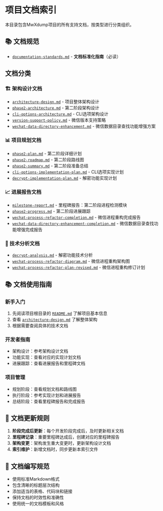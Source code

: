 # 项目文档索引

本目录包含MwXdump项目的所有支持文档，按类型进行分类组织。

## 📚 文档规范
- [`documentation-standards.md`](./documentation-standards.md) - **文档标准化指南**（必读）

##  文档分类

### 🏗️ 架构设计文档
- [`architecture-design.md`](./architecture-design.md) - 项目整体架构设计
- [`phase2-architecture.md`](./phase2-architecture.md) - 第二阶段架构设计
- [`cli-options-architecture.md`](./cli-options-architecture.md) - CLI选项架构设计
- [`version-support-policy.md`](./version-support-policy.md) - 微信版本支持策略
- [`wechat-data-directory-enhancement.md`](./wechat-data-directory-enhancement.md) - 微信数据目录查找功能增强方案

### 📊 项目规划文档
- [`phase2-plan.md`](./phase2-plan.md) - 第二阶段详细计划
- [`phase2-roadmap.md`](./phase2-roadmap.md) - 第二阶段路线图
- [`phase2-summary.md`](./phase2-summary.md) - 第二阶段准备总结
- [`cli-options-implementation-plan.md`](./cli-options-implementation-plan.md) - CLI选项实现计划
- [`decrypt-implementation-plan.md`](./decrypt-implementation-plan.md) - 解密功能实现计划

### 📈 进展报告文档
- [`milestone-report.md`](./milestone-report.md) - 里程碑报告：第二阶段进程检测模块
- [`phase2-progress.md`](./phase2-progress.md) - 第二阶段进展跟踪
- [`wechat-process-refactor-completion.md`](./wechat-process-refactor-completion.md) - 微信进程重构完成报告
- [`wechat-data-directory-enhancement-completion.md`](./wechat-data-directory-enhancement-completion.md) - 微信数据目录查找功能增强完成报告

### 🔧 技术分析文档
- [`decrypt-analysis.md`](./decrypt-analysis.md) - 解密功能技术分析
- [`wechat-process-refactor-diagram.md`](./wechat-process-refactor-diagram.md) - 微信进程重构架构图
- [`wechat-process-refactor-plan-revised.md`](./wechat-process-refactor-plan-revised.md) - 微信进程重构修订计划

## 📚 文档使用指南

### 新手入门
1. 先阅读项目根目录的 [`README.md`](../README.md) 了解项目基本信息
2. 查看 [`architecture-design.md`](./architecture-design.md) 了解整体架构
3. 根据需要查阅具体的技术文档

### 开发者指南
- 架构设计：参考架构设计文档
- 功能实现：查看对应的实现计划文档
- 进展跟踪：查看进展报告和里程碑文档

### 项目管理
- 规划阶段：查看规划文档和路线图
- 执行阶段：参考实现计划和进展报告
- 总结阶段：查看里程碑报告和完成报告

## 🔄 文档更新规则

1. **阶段完成后更新**：每个开发阶段完成后，及时更新相关文档
2. **里程碑记录**：重要里程碑达成后，创建对应的里程碑报告
3. **架构变更**：架构发生重大变更时，更新架构设计文档
4. **索引维护**：新增文档时，同步更新本索引文件

## 📝 文档编写规范

- 使用标准Markdown格式
- 包含清晰的标题层次结构
- 添加适当的表格、代码块和链接
- 保持文档的时效性和准确性
- 使用统一的文档模板和风格